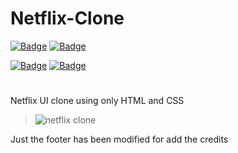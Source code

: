 # Netflix-Clone

[![Badge](https://img.shields.io/static/v1?label=Samuel&message=Ricardo&color=red&style=for-the-badge&logo=GITHUB)](https://github.com/Samuel-Ricardo)
[![Badge](https://img.shields.io/static/v1?label=Samuel&message=Ricardo&color=red&style=for-the-badge&logo=LinkedIn)](https://www.linkedin.com/in/samuel-ricardo-cabral/)


[![Badge](https://img.shields.io/static/v1?label=Made%20With&message=HTML5&color=red&style=for-the-badge&logo=HTML5)](https://en.wikipedia.org/wiki/HTML#:~:text=Hypertext%20Markup%20Language%20(HTML)%20is,scripting%20languages%20such%20as%20JavaScript.)
[![Badge](https://img.shields.io/static/v1?label=Made%20With&message=CSS3&color=red&style=for-the-badge&logo=CSS3)](https://pt.wikipedia.org/wiki/CSS3)


#
Netflix UI clone using only HTML and CSS


> ![netflix clone](https://github.com/Samuel-Ricardo/Netflix-Clone/blob/master/Readme/Netflix-Clone.gif)


Just the footer has been modified for add the credits
